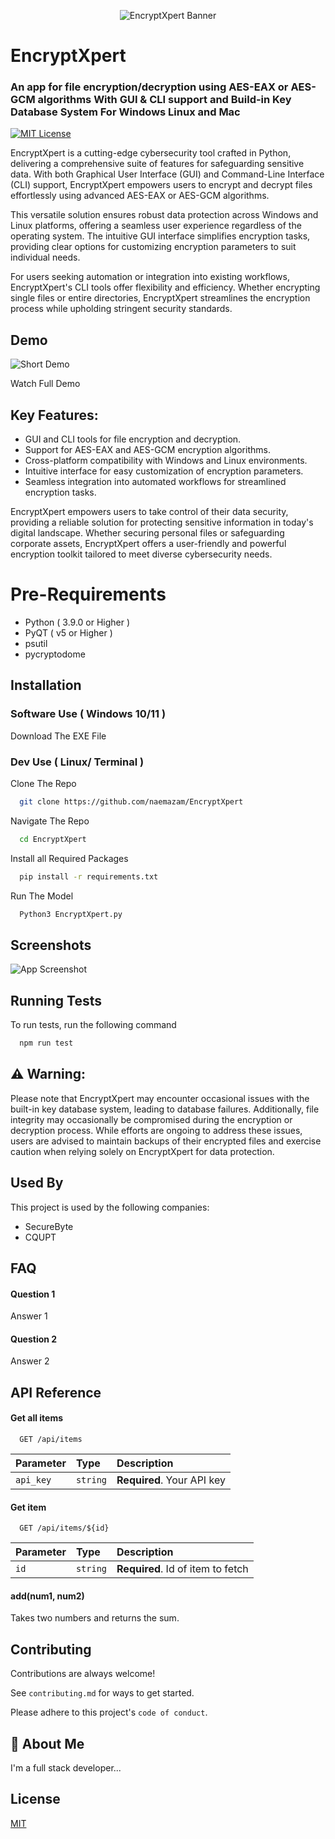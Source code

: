 <p align="center">
  <img src="https://github.com/naemazam/EncryptXpert/blob/main/banner.png" alt="EncryptXpert Banner">
</p>

# EncryptXpert

### An app for file encryption/decryption using AES-EAX or AES-GCM algorithms With GUI & CLI support and Build-in Key Database System For Windows Linux and Mac

[![MIT License](https://img.shields.io/badge/License-MIT-green.svg)](https://choosealicense.com/licenses/mit/)

EncryptXpert is a cutting-edge cybersecurity tool crafted in Python, delivering a comprehensive suite of features for safeguarding sensitive data. With both Graphical User Interface (GUI) and Command-Line Interface (CLI) support, EncryptXpert empowers users to encrypt and decrypt files effortlessly using advanced AES-EAX or AES-GCM algorithms.

This versatile solution ensures robust data protection across Windows and Linux platforms, offering a seamless user experience regardless of the operating system. The intuitive GUI interface simplifies encryption tasks, providing clear options for customizing encryption parameters to suit individual needs.

For users seeking automation or integration into existing workflows, EncryptXpert's CLI tools offer flexibility and efficiency. Whether encrypting single files or entire directories, EncryptXpert streamlines the encryption process while upholding stringent security standards.






## Demo

![Short Demo](https://github.com/naemazam/EncryptXpert/blob/main/Demo/encx.gif)

Watch Full Demo 


## Key Features:

- GUI and CLI tools for file encryption and decryption.
- Support for AES-EAX and AES-GCM encryption algorithms.
- Cross-platform compatibility with Windows and Linux environments.
- Intuitive interface for easy customization of encryption parameters.
- Seamless integration into automated workflows for streamlined encryption tasks.

EncryptXpert empowers users to take control of their data security, providing a reliable solution for protecting sensitive information in today's digital landscape. Whether securing personal files or safeguarding corporate assets, EncryptXpert offers a user-friendly and powerful encryption toolkit tailored to meet diverse cybersecurity needs.

# Pre-Requirements
- Python ( 3.9.0 or Higher )
- PyQT ( v5 or Higher )
- psutil
- pycryptodome

## Installation  

### Software Use ( Windows 10/11 )

Download The EXE File 

### Dev Use ( Linux/ Terminal )

Clone The Repo 
```bash
  git clone https://github.com/naemazam/EncryptXpert 
```

Navigate The Repo 

```bash
  cd EncryptXpert
```

Install all Required Packages

```bash
  pip install -r requirements.txt
```
Run The Model

```bash
  Python3 EncryptXpert.py
```
    
## Screenshots

![App Screenshot](https://via.placeholder.com/468x300?text=App+Screenshot+Here)


## Running Tests

To run tests, run the following command

```bash
  npm run test
```

## ⚠️ Warning: 
Please note that EncryptXpert may encounter occasional issues with the built-in key database system, leading to database failures. Additionally, file integrity may occasionally be compromised during the encryption or decryption process. While efforts are ongoing to address these issues, users are advised to maintain backups of their encrypted files and exercise caution when relying solely on EncryptXpert for data protection.

## Used By

This project is used by the following companies:

- SecureByte
- CQUPT


## FAQ

#### Question 1

Answer 1

#### Question 2

Answer 2


## API Reference

#### Get all items

```http
  GET /api/items
```

| Parameter | Type     | Description                |
| :-------- | :------- | :------------------------- |
| `api_key` | `string` | **Required**. Your API key |

#### Get item

```http
  GET /api/items/${id}
```

| Parameter | Type     | Description                       |
| :-------- | :------- | :-------------------------------- |
| `id`      | `string` | **Required**. Id of item to fetch |

#### add(num1, num2)

Takes two numbers and returns the sum.


## Contributing

Contributions are always welcome!

See `contributing.md` for ways to get started.

Please adhere to this project's `code of conduct`.


## 🚀 About Me
I'm a full stack developer...


## License

[MIT](https://choosealicense.com/licenses/mit/)

